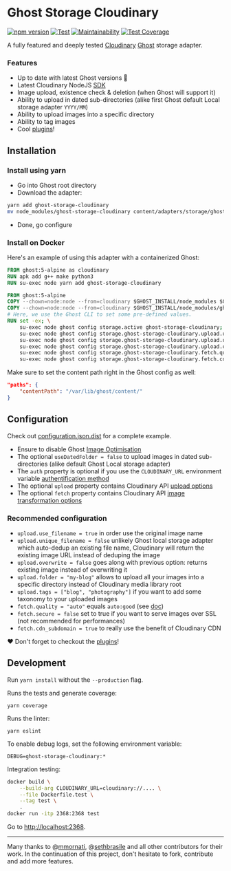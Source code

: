 # Ghost Storage Cloudinary

[![npm version](https://badge.fury.io/js/ghost-storage-cloudinary.svg)](https://badge.fury.io/js/ghost-storage-cloudinary)
[![Test](https://github.com/eexit/ghost-storage-cloudinary/actions/workflows/test.yml/badge.svg)](https://github.com/eexit/ghost-storage-cloudinary/actions/workflows/test.yml)
[![Maintainability](https://api.codeclimate.com/v1/badges/f55e8c82a9a526fe9b2f/maintainability)](https://codeclimate.com/github/eexit/ghost-storage-cloudinary/maintainability)
[![Test Coverage](https://api.codeclimate.com/v1/badges/f55e8c82a9a526fe9b2f/test_coverage)](https://codeclimate.com/github/eexit/ghost-storage-cloudinary/test_coverage)

A fully featured and deeply tested [Cloudinary](https://cloudinary.com/) [Ghost](https://github.com/TryGhost/Ghost) storage adapter.

### Features

- Up to date with latest Ghost versions :rocket:
- Latest Cloudinary NodeJS [SDK](https://github.com/cloudinary/cloudinary_npm)
- Image upload, existence check & deletion (when Ghost will support it)
- Ability to upload in dated sub-directories (alike first Ghost default Local storage adapter `YYYY/MM`)
- Ability to upload images into a specific directory
- Ability to tag images
- Cool [plugins](plugins)!

## Installation

### Install using yarn

- Go into Ghost root directory
- Download the adapter:

```bash
yarn add ghost-storage-cloudinary
mv node_modules/ghost-storage-cloudinary content/adapters/storage/ghost-storage-cloudinary
```

- Done, go configure

### Install on Docker

Here's an example of using this adapter with a containerized Ghost:

```Dockerfile
FROM ghost:5-alpine as cloudinary
RUN apk add g++ make python3
RUN su-exec node yarn add ghost-storage-cloudinary

FROM ghost:5-alpine
COPY --chown=node:node --from=cloudinary $GHOST_INSTALL/node_modules $GHOST_INSTALL/node_modules
COPY --chown=node:node --from=cloudinary $GHOST_INSTALL/node_modules/ghost-storage-cloudinary $GHOST_INSTALL/content/adapters/storage/ghost-storage-cloudinary
# Here, we use the Ghost CLI to set some pre-defined values.
RUN set -ex; \
    su-exec node ghost config storage.active ghost-storage-cloudinary; \
    su-exec node ghost config storage.ghost-storage-cloudinary.upload.use_filename true; \
    su-exec node ghost config storage.ghost-storage-cloudinary.upload.unique_filename false; \
    su-exec node ghost config storage.ghost-storage-cloudinary.upload.overwrite false; \
    su-exec node ghost config storage.ghost-storage-cloudinary.fetch.quality auto; \
    su-exec node ghost config storage.ghost-storage-cloudinary.fetch.cdn_subdomain true;
```

Make sure to set the content path right in the Ghost config as well:

```json
"paths": {
    "contentPath": "/var/lib/ghost/content/"
}
```

## Configuration

Check out [configuration.json.dist](configuration.json.dist) for a complete example.

- Ensure to disable Ghost [Image Optimisation](https://ghost.org/docs/concepts/config/#image-optimisation)
- The optional `useDatedFolder = false` to upload images in dated sub-directories (alike default Ghost Local storage adapter)
- The `auth` property is optional if you use the `CLOUDINARY_URL` environment variable [authentification method](https://cloudinary.com/documentation/node_additional_topics#configuration_options)
- The optional `upload` property contains Cloudinary API [upload options](https://cloudinary.com/documentation/image_upload_api_reference#upload)
- The optional `fetch` property contains Cloudinary API [image transformation options](https://cloudinary.com/documentation/image_transformations)

### Recommended configuration

- `upload.use_filename = true` in order use the original image name
- `upload.unique_filename = false` unlikely Ghost local storage adapter which auto-dedup an existing file name, Cloudinary will return the existing image URL instead of deduping the image
- `upload.overwrite = false` goes along with previous option: returns existing image instead of overwriting it
- `upload.folder = "my-blog"` allows to upload all your images into a specific directory instead of Cloudinary media library root
- `upload.tags = ["blog", "photography"]` if you want to add some taxonomy to your uploaded images
- `fetch.quality = "auto"` equals `auto:good` (see [doc](https://cloudinary.com/documentation/image_transformation_reference#quality_parameter))
- `fetch.secure = false` set to true if you want to serve images over SSL (not recommended for performances)
- `fetch.cdn_subdomain = true` to really use the benefit of Cloudinary CDN

:heart: Don't forget to checkout the [plugins](plugins)!

## Development

Run `yarn install` without the `--production` flag.

Runs the tests and generate coverage:

    yarn coverage

Runs the linter:

    yarn eslint

To enable debug logs, set the following environment variable:

    DEBUG=ghost-storage-cloudinary:*

Integration testing:

```bash
docker build \
    --build-arg CLOUDINARY_URL=cloudinary://.... \
    --file Dockerfile.test \
    --tag test \
    .
docker run -itp 2368:2368 test
```

Go to <http://localhost:2368>.

---

Many thanks to @[mmornati](https://github.com/mmornati), @[sethbrasile](https://github.com/sethbrasile) and all other contributors for their work. In the continuation of this project, don't hesitate to fork, contribute and add more features.

